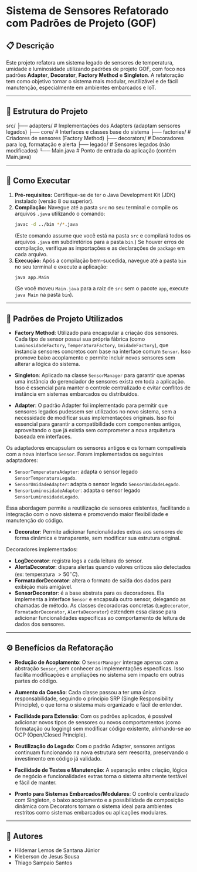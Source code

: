 # Sistema de Sensores Refatorado com Padrões de Projeto (GOF)

## 📋 Descrição

Este projeto refatora um sistema legado de sensores de temperatura, umidade e luminosidade utilizando padrões de projeto GOF, com foco nos padrões **Adapter**, **Decorator**, **Factory Method** e **Singleton**. A refatoração tem como objetivo tornar o sistema mais modular, reutilizável e de fácil manutenção, especialmente em ambientes embarcados e IoT.

---

## 📁 Estrutura do Projeto

src/
├── adapters/    # Implementações dos Adapters (adaptam sensores legados)
├── core/        # Interfaces e classes base do sistema
├── factories/   # Criadores de sensores (Factory Method)
├── decorators/  # Decoradores para log, formatação e alerta
├── legado/      # Sensores legados (não modificados)
└── Main.java    # Ponto de entrada da aplicação (contém Main.java)

---

## 🚀 Como Executar

1.  **Pré-requisitos:** Certifique-se de ter o Java Development Kit (JDK) instalado (versão 8 ou superior).
2.  **Compilação:** Navegue até a pasta `src` no seu terminal e compile os arquivos `.java` utilizando o comando:
    ```bash
    javac -d ../bin */*.java
    ```
    (Este comando assume que você está na pasta `src` e compilará todos os arquivos `.java` em subdiretórios para a pasta `bin`.)
    Se houver erros de compilação, verifique as importações e as declarações de `package` em cada arquivo.
3.  **Execução:** Após a compilação bem-sucedida, navegue até a pasta `bin` no seu terminal e execute a aplicação:
    ```bash
    java app.Main
    ```
    (Se você moveu `Main.java` para a raiz de `src` sem o pacote `app`, execute `java Main` na pasta `bin`).

---

## 🧱 Padrões de Projeto Utilizados


- **Factory Method**: Utilizado para encapsular a criação dos sensores. Cada tipo de sensor possui sua própria fábrica (como `LuminosidadeFactory`, `TemperaturaFactory`, `UmidadeFactory`), que instancia sensores concretos com base na interface comum `Sensor`. Isso promove baixo acoplamento e permite incluir novos sensores sem alterar a lógica do sistema.


- **Singleton**: Aplicado na classe `SensorManager` para garantir que apenas uma instância do gerenciador de sensores exista em toda a aplicação. Isso é essencial para manter o controle centralizado e evitar conflitos de instância em sistemas embarcados ou distribuídos.


- **Adapter**: O padrão Adapter foi implementado para permitir que sensores legados pudessem ser utilizados no novo sistema, sem a necessidade de modificar suas implementações originais. Isso foi essencial para garantir a compatibilidade com componentes antigos, aproveitando o que já existia sem comprometer a nova arquitetura baseada em interfaces.

Os adaptadores encapsulam os sensores antigos e os tornam compatíveis com a nova interface `Sensor`. Foram implementados os seguintes adaptadores:
-   `SensorTemperaturaAdapter`: adapta o sensor legado `SensorTemperaturaLegado`.
-   `SensorUmidadeAdapter`: adapta o sensor legado `SensorUmidadeLegado`.
-   `SensorLuminosidadeAdapter`: adapta o sensor legado `SensorLuminosidadeLegado`.

Essa abordagem permite a reutilização de sensores existentes, facilitando a integração com o novo sistema e promovendo maior flexibilidade e manutenção do código.


- **Decorator**: Permite adicionar funcionalidades extras aos sensores de forma dinâmica e transparente, sem modificar sua estrutura original.

Decoradores implementados:
-   **LogDecorator**: registra logs a cada leitura do sensor.
-   **AlertaDecorator**: dispara alertas quando valores críticos são detectados (ex: temperatura $> 50^{\circ}C$).
-   **FormatadorDecorator**: altera o formato de saída dos dados para exibição mais amigável.
-   **SensorDecorator**: é a base abstrata para os decoradores. Ela implementa a interface `Sensor` e encapsula outro sensor, delegando as chamadas de método. As classes decoradoras concretas (`LogDecorator`, `FormatadorDecorator`, `AlertaDecorator`) estendem essa classe para adicionar funcionalidades específicas ao comportamento de leitura de dados dos sensores.

---


## ⚙️ Benefícios da Refatoração

- **Redução de Acoplamento**: O `SensorManager` interage apenas com a abstração `Sensor`, sem conhecer as implementações específicas. Isso facilita modificações e ampliações no sistema sem impacto em outras partes do código.

- **Aumento da Coesão**: Cada classe passou a ter uma única responsabilidade, seguindo o princípio SRP (Single Responsibility Principle), o que torna o sistema mais organizado e fácil de entender.

- **Facilidade para Extensão**: Com os padrões aplicados, é possível adicionar novos tipos de sensores ou novos comportamentos (como formatação ou logging) sem modificar código existente, alinhando-se ao OCP (Open/Closed Principle).

- **Reutilização do Legado**: Com o padrão Adapter, sensores antigos continuam funcionando na nova estrutura sem reescrita, preservando o investimento em código já validado.

- **Facilidade de Testes e Manutenção**: A separação entre criação, lógica de negócio e funcionalidades extras torna o sistema altamente testável e fácil de manter.

- **Pronto para Sistemas Embarcados/Modulares**: O controle centralizado com Singleton, o baixo acoplamento e a possibilidade de composição dinâmica com Decorators tornam o sistema ideal para ambientes restritos como sistemas embarcados ou aplicações modulares.

---

## 👤 Autores

- Hildemar Lemos de Santana Júnior 
- Kleberson de Jesus Sousa 
- Thiago Sampaio Santos 